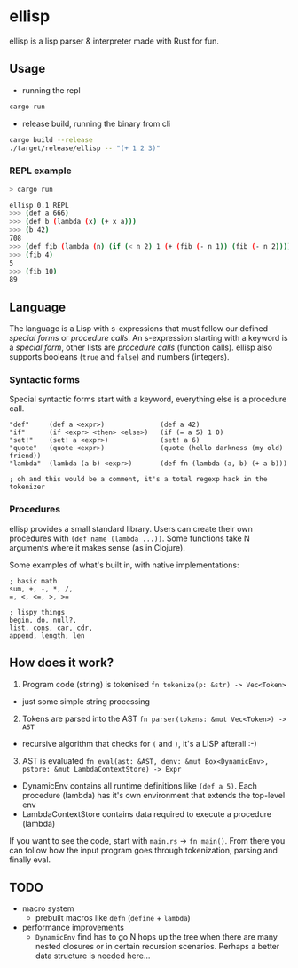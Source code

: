 # ellisp

ellisp is a lisp parser &amp; interpreter made with Rust for fun.

## Usage

* running the repl

```bash
cargo run
```

* release build, running the binary from cli

```bash
cargo build --release
./target/release/ellisp -- "(+ 1 2 3)"
```

### REPL example

```bash
> cargo run

ellisp 0.1 REPL
>>> (def a 666)
>>> (def b (lambda (x) (+ x a)))
>>> (b 42)
708
>>> (def fib (lambda (n) (if (< n 2) 1 (+ (fib (- n 1)) (fib (- n 2))))))
>>> (fib 4)
5
>>> (fib 10)
89
```

## Language

The language is a Lisp with s-expressions that must follow our defined *special forms* or *procedure calls*.
An s-expression starting with a keyword is a *special form*, other lists are *procedure calls* (function calls).
ellisp also supports booleans (`true` and `false`) and numbers (integers).

### Syntactic forms

Special syntactic forms start with a keyword, everything else is a procedure call.

```
"def"     (def a <expr>)              (def a 42)
"if"      (if <expr> <then> <else>)   (if (= a 5) 1 0)
"set!"    (set! a <expr>)             (set! a 6)
"quote"   (quote <expr>)              (quote (hello darkness (my old) friend))
"lambda"  (lambda (a b) <expr>)       (def fn (lambda (a, b) (+ a b)))

; oh and this would be a comment, it's a total regexp hack in the tokenizer
```

### Procedures

ellisp provides a small standard library. Users can create their own procedures with `(def name (lambda ...))`.
Some functions take N arguments where it makes sense (as in Clojure).

Some examples of what's built in, with native implementations:

```
; basic math
sum, +, -, *, /, 
=, <, <=, >, >=

; lispy things
begin, do, null?, 
list, cons, car, cdr, 
append, length, len
```

## How does it work?

1. Program code (string) is tokenised `fn tokenize(p: &str) -> Vec<Token>`
 * just some simple string processing
2. Tokens are parsed into the AST `fn parser(tokens: &mut Vec<Token>) -> AST`
 * recursive algorithm that checks for `(` and `)`, it's a LISP afterall :-)
3. AST is evaluated `fn eval(ast: &AST, denv: &mut Box<DynamicEnv>, pstore: &mut LambdaContextStore) -> Expr`
 * DynamicEnv contains all runtime definitions like `(def a 5)`. Each procedure (lambda) has it's own environment that extends the top-level env
 * LambdaContextStore contains data required to execute a procedure (lambda)
 

If you want to see the code, start with `main.rs` -> `fn main()`. From there you can follow how the input program goes through tokenization, parsing and finally eval.

## TODO

* macro system
  * prebuilt macros like `defn` (`define` + `lambda`)
* performance improvements
  * `DynamicEnv` find has to go N hops up the tree when there are many nested closures or in certain recursion scenarios.
    Perhaps a better data structure is needed here...
